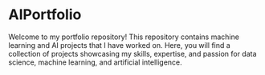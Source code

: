 # AIPortfolio
 Welcome to my portfolio repository! This repository contains machine learning and AI projects that I have worked on. Here, you will find a collection of projects showcasing my skills, expertise, and passion for data science, machine learning, and artificial intelligence.
